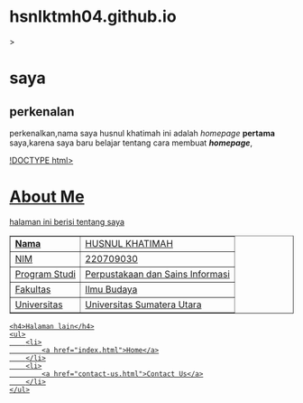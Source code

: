 # hsnlktmh04.github.io
<html>
<head>
    <title >homepage saya</title>>
    </head>
    <body>
<h1>saya</h1>
<h2>perkenalan</h2>
    <p>perkenalkan,nama saya husnul khatimah ini adalah <i>homepage</i>
<b>pertama</b> saya,karena saya baru belajar tentang cara membuat <b><i>homepage</i></b>,
    </p>
    <a href="https://library.usu.ac.id/"<perpustakaan usu>
    </body>
    </html><!--akhir dokumen HTML-->
    !DOCTYPE html>
<html lang="en">
<head>
    <meta charset="UTF-8">
		<meta name="viewport" content="width=device-width, initial-scale=1.0">
		<title>About Me</title>
</head>
<body>
	<h1>About Me</h1>
	<p>halaman ini berisi tentang saya</p>
    <table border="1" cellspacing="0" cellpadding="5">
        <tr>
            <!-- td = tabel data -->
            <td><b>Nama</b></td>
            <td>HUSNUL KHATIMAH</td>
        </tr>
        <tr>
            <td>NIM</td>
            <td>220709030</td>
        </tr>
        <tr>
            <td>Program Studi</td>
            <td>Perpustakaan dan Sains Informasi</td>
        </tr>
        <tr>
            <td>Fakultas</td>
            <td>Ilmu Budaya</td>
        </tr>
        <tr>
            <td>Universitas</td>
            <td>Universitas Sumatera Utara</td>
        </tr>
    </table>
        
    <h4>Halaman lain</h4>
    <ul>
        <li>
            <a href="index.html">Home</a>
        </li>
        <li>
            <a href="contact-us.html">Contact Us</a>
        </li>
    </ul>
</body>
</html>
